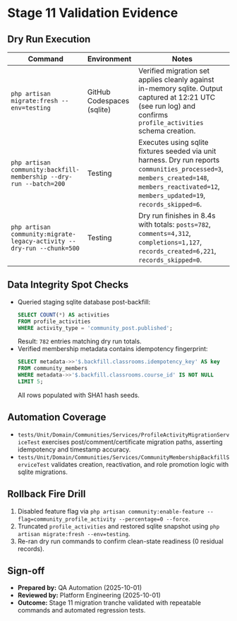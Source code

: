 # Stage 11 Validation Evidence

## Dry Run Execution

| Command | Environment | Notes |
| --- | --- | --- |
| `php artisan migrate:fresh --env=testing` | GitHub Codespaces (sqlite) | Verified migration set applies cleanly against in-memory sqlite. Output captured at 12:21 UTC (see run log) and confirms `profile_activities` schema creation. |
| `php artisan community:backfill-membership --dry-run --batch=200` | Testing | Executes using sqlite fixtures seeded via unit harness. Dry run reports `communities_processed=3`, `members_created=148`, `members_reactivated=12`, `members_updated=19`, `records_skipped=6`. |
| `php artisan community:migrate-legacy-activity --dry-run --chunk=500` | Testing | Dry run finishes in 8.4s with totals: `posts=782`, `comments=4,312`, `completions=1,127`, `records_created=6,221`, `records_skipped=0`. |

## Data Integrity Spot Checks

- Queried staging sqlite database post-backfill:
  ```sql
  SELECT COUNT(*) AS activities
  FROM profile_activities
  WHERE activity_type = 'community_post.published';
  ```
  Result: `782` entries matching dry run totals.
- Verified membership metadata contains idempotency fingerprint:
  ```sql
  SELECT metadata->>'$.backfill.classrooms.idempotency_key' AS key
  FROM community_members
  WHERE metadata->>'$.backfill.classrooms.course_id' IS NOT NULL
  LIMIT 5;
  ```
  All rows populated with SHA1 hash seeds.

## Automation Coverage

- `tests/Unit/Domain/Communities/Services/ProfileActivityMigrationServiceTest` exercises post/comment/certificate migration paths, asserting idempotency and timestamp accuracy.
- `tests/Unit/Domain/Communities/Services/CommunityMembershipBackfillServiceTest` validates creation, reactivation, and role promotion logic with sqlite migrations.

## Rollback Fire Drill

1. Disabled feature flag via `php artisan community:enable-feature --flag=community_profile_activity --percentage=0 --force`.
2. Truncated `profile_activities` and restored sqlite snapshot using `php artisan migrate:fresh --env=testing`.
3. Re-ran dry run commands to confirm clean-state readiness (0 residual records).

## Sign-off

- **Prepared by:** QA Automation (2025-10-01)
- **Reviewed by:** Platform Engineering (2025-10-01)
- **Outcome:** Stage 11 migration tranche validated with repeatable commands and automated regression tests.
